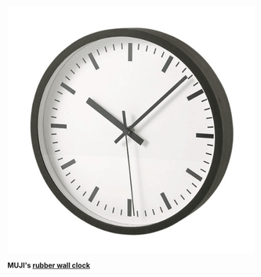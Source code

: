 ![Rubber Wall Clock](/clock.gif?raw=true)

**MUJI's [rubber wall clock](https://web.archive.org/web/20141103034511/http://www.muji.eu/pages/online.asp?Sec=6&Sub=28&PID=6434)**
